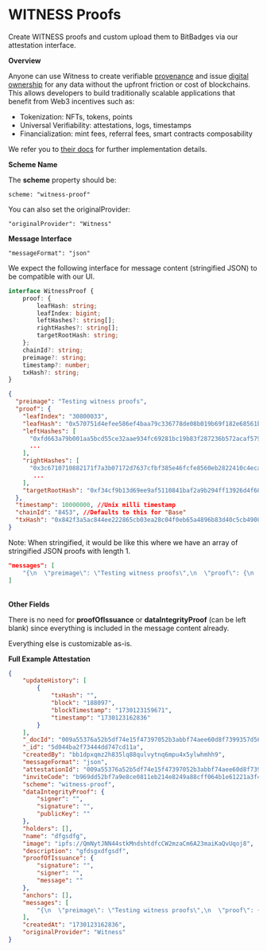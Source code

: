 # WITNESS Proofs

Create WITNESS proofs and custom upload them to BitBadges via our attestation interface.

**Overview**

Anyone can use Witness to create verifiable [provenance](https://docs.witness.co/concepts/provenance) and issue [digital ownership](https://docs.witness.co/concepts/provenance) for any data without the upfront friction or cost of blockchains. This allows developers to build traditionally scalable applications that benefit from Web3 incentives such as:

-   Tokenization: NFTs, tokens, points
-   Universal Verifiability: attestations, logs, timestamps
-   Financialization: mint fees, referral fees, smart contracts composability

We refer you to [their docs](https://docs.witness.co/) for further implementation details.&#x20;

**Scheme Name**

The **scheme** property should be:

```typescriptreact
scheme: "witness-proof"
```

You can also set the originalProvider:

```
"originalProvider": "Witness"
```

**Message Interface**

```
"messageFormat": "json"
```

We expect the following interface for message content (stringified JSON) to be compatible with our UI.&#x20;

```typescript
interface WitnessProof {
    proof: {
        leafHash: string;
        leafIndex: bigint;
        leftHashes?: string[];
        rightHashes?: string[];
        targetRootHash: string;
    };
    chainId?: string;
    preimage?: string;
    timestamp?: number;
    txHash?: string;
}
```

```json
{
  "preimage": "Testing witness proofs",
  "proof": {
    "leafIndex": "30800033",
    "leafHash": "0x570751d4efee586ef4baa79c336778de08b019b69f182e68561ba2b44bce2d7c",
    "leftHashes": [
      "0xfd663a79b001aa5bcd55ce32aae934fc69281bc19b83f287236b572acaf57962",
      ...
    ],
    "rightHashes": [
      "0x3c6710710882171f7a3b07172d7637cfbf385e46fcfe8560eb2822410c4eca8d",
       ...
    ],
    "targetRootHash": "0xf34cf9b13d69ee9af5110841baf2a9b294ff13926d4f60e13222edaa7243de68"
  },
  "timestamp": 10000000, //Unix milli timestamp
  "chainId": "8453", //Defaults to this for "Base"
  "txHash": "0x842f3a5ac844ee222865cb03ea28c04f0eb65a4896b83d40c5cb4900cb7ffcc1"
}
```

Note: When stringified, it would be like this where we have an array of stringified JSON proofs with length 1.

```json
"messages": [
    "{\n  \"preimage\": \"Testing witness proofs\",\n  \"proof\": {\n    \"leafIndex\": \"30800033\",\n    \"leafHash\": \"0x570751d4efee586ef4baa79c336778de08b019b69f182e68561ba2b44bce2d7c\",\n    \"leftHashes\": [\n      \"0xfd663a79b001aa5bcd55ce32aae934fc69281bc19b83f287236b572acaf57962\",\n      \"0x44b18b19f7da0a75ea66af7fa9cdd3e5f376749ff3c201beaa867abfbd99270d\",\n      \"0xb52cfafbe335afc9eb38b74b1b9186c5426807985b99ecc568c338ed22f6d739\",\n      \"0x027cd88daedfbbf04cea7abd17b70504bdfb56d27541e654f5762d44f06e3cce\",\n      \"0xa0f9df4a46928425bb01b40bca6ead558358c62f4b692392cc4e8c76fe2c1fb1\",\n      \"0x53a276dac9002ecb766cb865198e912baf114fd3c95079f19ef2d9abe3a078f4\",\n      \"0xe1af8f9e39e7b57a7eee0d3f47cf111a3291c29ce757d6d542aca8d590bb1013\",\n      \"0xf1250deb418ab6f57d4482e1243cd8aadd021afd546a18a0a067757a0ad6198d\",\n      \"0x1351fef7c4972ebb9ac5b0691c411cf40e1773fbb8168e664bb0b13cffcfa07d\",\n      \"0x2d7002b8f80a5ff993c605298a6453293bc1bc827334fb9d46d6030e01992808\",\n      \"0x000f731409fed7667e5d01e2cf9d8d0da96556bbb2fb7e3b3b8e1028dab70d62\",\n      \"0x6b610a565e82e7eef56d58e66867b32cbd09865d09d991d0835e24786757214e\",\n      \"0xd73a3a8609a8b46cf508d84e040e785ad3cb7cdbc63e18fdf72b4d663f5e0a5f\",\n      \"0xedcbfd0e6a5172e1f0639e9f7e45cdd0bfdc7d05f27cb517deeb17c382b97f6d\"\n    ],\n    \"rightHashes\": [\n      \"0x3c6710710882171f7a3b07172d7637cfbf385e46fcfe8560eb2822410c4eca8d\",\n      \"0x4b3e0a2b6e91e1b788833344c3a1ce8380a5f444156cd314727348fc740ca427\",\n      \"0x8cb377e84af2f9415442daf363253aad4624b4df6bb3f2ce6c5c56d3bcfb2c49\",\n      \"0xdae86492eda6c7ea786ca598c978dade5d0939f28e0fc90f77a0289e1a8628c0\",\n      \"0xdd8c18abd775815100d4999419a2a3a718efcc35f1ffcd150f0068f829ad634a\",\n      \"0x94f2dd188c291f98615941697f93e7c17ca97083993d6bf14a4e5376a3d0c1b0\",\n      \"0x19ce36b7f94c5158073e825d622a58b455f65bc167cc35a2f758cc6d0e21fafb\",\n      \"0x1d8eb78409c5c2699dea20d3b4090afeedf8c3bfd911f2a7b695234d24946ec6\",\n      \"0x9667094385f73adf330afe89f20ee16a1d63f718c17b34eba93e45dfd003deb5\"\n    ],\n    \"targetRootHash\": \"0xf34cf9b13d69ee9af5110841baf2a9b294ff13926d4f60e13222edaa7243de68\"\n  },\n  \"timestamp\": 10000000,\n  \"chainId\": \"8453\",\n  \"txHash\": \"0x842f3a5ac844ee222865cb03ea28c04f0eb65a4896b83d40c5cb4900cb7ffcc1\"\n}"
]
```

\
**Other Fields**

There is no need for **proofOfIssuance** or **dataIntegrityProof** (can be left blank) since everything is included in the message content already.

Everything else is customizable as-is.

**Full Example Attestation**

```json
{
    "updateHistory": [
        {
            "txHash": "",
            "block": "188097",
            "blockTimestamp": "1730123159671",
            "timestamp": "1730123162836"
        }
    ],
    "_docId": "009a55376a52b5df74e15f47397052b3abbf74aee60d8f7399357d566c35e56a",
    "_id": "5d044ba2f73444dd747cd11a",
    "createdBy": "bb1dpxqmz2h835lq88qulvytnq6mpu4x5ylwhmhh9",
    "messageFormat": "json",
    "attestationId": "009a55376a52b5df74e15f47397052b3abbf74aee60d8f7399357d566c35e56a",
    "inviteCode": "b969dd52bf7a9e8ce0811eb214e8249a88cff064b1e61221a3f4c1fda446e423",
    "scheme": "witness-proof",
    "dataIntegrityProof": {
        "signer": "",
        "signature": "",
        "publicKey": ""
    },
    "holders": [],
    "name": "dfgsdfg",
    "image": "ipfs://QmNytJNN44stkMndshtdfcCW2mzaCm6A23maiKaQvUqoj8",
    "description": "gfdsgxdfgsdf",
    "proofOfIssuance": {
        "signature": "",
        "signer": "",
        "message": ""
    },
    "anchors": [],
    "messages": [
        "{\n  \"preimage\": \"Testing witness proofs\",\n  \"proof\": {\n    \"leafIndex\": \"30800033\",\n    \"leafHash\": \"0x570751d4efee586ef4baa79c336778de08b019b69f182e68561ba2b44bce2d7c\",\n    \"leftHashes\": [\n      \"0xfd663a79b001aa5bcd55ce32aae934fc69281bc19b83f287236b572acaf57962\",\n      \"0x44b18b19f7da0a75ea66af7fa9cdd3e5f376749ff3c201beaa867abfbd99270d\",\n      \"0xb52cfafbe335afc9eb38b74b1b9186c5426807985b99ecc568c338ed22f6d739\",\n      \"0x027cd88daedfbbf04cea7abd17b70504bdfb56d27541e654f5762d44f06e3cce\",\n      \"0xa0f9df4a46928425bb01b40bca6ead558358c62f4b692392cc4e8c76fe2c1fb1\",\n      \"0x53a276dac9002ecb766cb865198e912baf114fd3c95079f19ef2d9abe3a078f4\",\n      \"0xe1af8f9e39e7b57a7eee0d3f47cf111a3291c29ce757d6d542aca8d590bb1013\",\n      \"0xf1250deb418ab6f57d4482e1243cd8aadd021afd546a18a0a067757a0ad6198d\",\n      \"0x1351fef7c4972ebb9ac5b0691c411cf40e1773fbb8168e664bb0b13cffcfa07d\",\n      \"0x2d7002b8f80a5ff993c605298a6453293bc1bc827334fb9d46d6030e01992808\",\n      \"0x000f731409fed7667e5d01e2cf9d8d0da96556bbb2fb7e3b3b8e1028dab70d62\",\n      \"0x6b610a565e82e7eef56d58e66867b32cbd09865d09d991d0835e24786757214e\",\n      \"0xd73a3a8609a8b46cf508d84e040e785ad3cb7cdbc63e18fdf72b4d663f5e0a5f\",\n      \"0xedcbfd0e6a5172e1f0639e9f7e45cdd0bfdc7d05f27cb517deeb17c382b97f6d\"\n    ],\n    \"rightHashes\": [\n      \"0x3c6710710882171f7a3b07172d7637cfbf385e46fcfe8560eb2822410c4eca8d\",\n      \"0x4b3e0a2b6e91e1b788833344c3a1ce8380a5f444156cd314727348fc740ca427\",\n      \"0x8cb377e84af2f9415442daf363253aad4624b4df6bb3f2ce6c5c56d3bcfb2c49\",\n      \"0xdae86492eda6c7ea786ca598c978dade5d0939f28e0fc90f77a0289e1a8628c0\",\n      \"0xdd8c18abd775815100d4999419a2a3a718efcc35f1ffcd150f0068f829ad634a\",\n      \"0x94f2dd188c291f98615941697f93e7c17ca97083993d6bf14a4e5376a3d0c1b0\",\n      \"0x19ce36b7f94c5158073e825d622a58b455f65bc167cc35a2f758cc6d0e21fafb\",\n      \"0x1d8eb78409c5c2699dea20d3b4090afeedf8c3bfd911f2a7b695234d24946ec6\",\n      \"0x9667094385f73adf330afe89f20ee16a1d63f718c17b34eba93e45dfd003deb5\"\n    ],\n    \"targetRootHash\": \"0xf34cf9b13d69ee9af5110841baf2a9b294ff13926d4f60e13222edaa7243de68\"\n  },\n  \"timestamp\": 10000000,\n  \"chainId\": \"8453\",\n  \"txHash\": \"0x842f3a5ac844ee222865cb03ea28c04f0eb65a4896b83d40c5cb4900cb7ffcc1\"\n}"
    ],
    "createdAt": "1730123162836",
    "originalProvider": "Witness"
}
```
